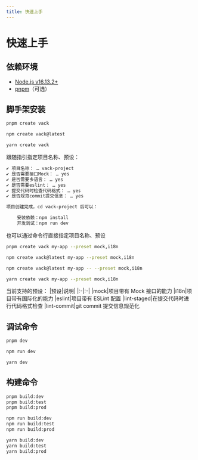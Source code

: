 ```yaml
---
title: 快速上手
---
```


# 快速上手

## 依赖环境

+ [Node.js v16.13.2+](https://nodejs.org/)
+ [pnpm](https://pnpm.io/zh/)（可选）

## 脚手架安装

<CodeGroup>
  <CodeGroupItem title="PNPM">

```bash
pnpm create vack
```

  </CodeGroupItem>
  <CodeGroupItem title="NPM">

```bash
npm create vack@latest
```

  </CodeGroupItem>
  <CodeGroupItem title="YARN">

```bash
yarn create vack
```

  </CodeGroupItem>
</CodeGroup>

跟随指引指定项目名称、预设：

```bash
✔ 项目名称： … vack-project
✔ 是否需要接口Mock： … yes
✔ 是否需要多语言： … yes
✔ 是否需要eslint： … yes
✔ 提交代码时检查代码格式： … yes
✔ 是否规范commit提交信息： … yes

项目创建完成，cd vack-project 后可以：

    安装依赖：npm install
    开发调试：npm run dev
```

也可以通过命令行直接指定项目名称、预设

<CodeGroup>
  <CodeGroupItem title="PNPM">

```bash
pnpm create vack my-app --preset mock,i18n
```

  </CodeGroupItem>
  <CodeGroupItem title="NPM 6.x">

```bash
npm create vack@latest my-app --preset mock,i18n
```

  </CodeGroupItem>
    <CodeGroupItem title="NPM 7+">

```bash
npm create vack@latest my-app -- --preset mock,i18n
```

  </CodeGroupItem>
  <CodeGroupItem title="YARN">

```bash
yarn create vack my-app --preset mock,i18n
```

  </CodeGroupItem>
</CodeGroup>

当前支持的预设：
|预设|说明|
|:-|:-|
|mock|项目带有 Mock 接口的能力
|i18n|项目带有国际化的能力
|eslint|项目带有 ESLint 配置
|lint-staged|在提交代码时进行代码格式检查
|lint-commit|git commit 提交信息规范化

## 调试命令
<CodeGroup>
  <CodeGroupItem title="PNPM">

```bash
pnpm dev
```

  </CodeGroupItem>
  <CodeGroupItem title="NPM">

```bash
npm run dev
```

  </CodeGroupItem>
  <CodeGroupItem title="YARN">

```bash
yarn dev
```

  </CodeGroupItem>
</CodeGroup>

## 构建命令
<CodeGroup>
  <CodeGroupItem title="PNPM">

```bash
pnpm build:dev
pnpm build:test
pnpm build:prod
```

  </CodeGroupItem>
  <CodeGroupItem title="NPM">

```bash
npm run build:dev
npm run build:test
npm run build:prod
```

  </CodeGroupItem>
  <CodeGroupItem title="YARN">

```bash
yarn build:dev
yarn build:test
yarn build:prod
```

  </CodeGroupItem>
</CodeGroup>
